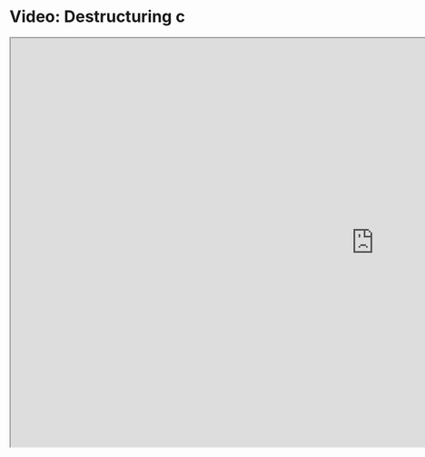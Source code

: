 # Video: Destructuring c

<iframe src="https://scrimba.com/scrim/co3d6476e94559a99f425322e?pl=pzvM7hM" width="1280" height="720" allowfullscreen="allowfullscreen" allow="autoplay; fullscreen; picture-in-picture"></iframe>
